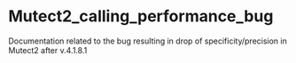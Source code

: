 # Mutect2_calling_performance_bug
Documentation related to the bug resulting in drop of specificity/precision in Mutect2 after v.4.1.8.1
